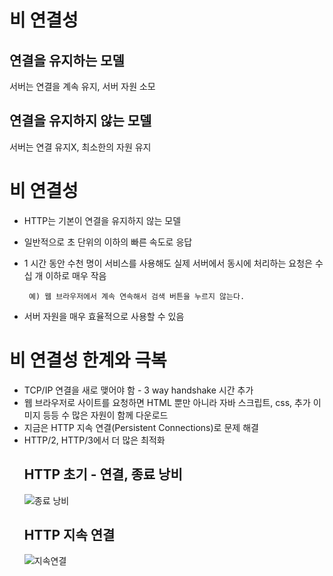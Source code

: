 # 비 연결성

## 연결을 유지하는 모델

서버는 연결을 계속 유지, 서버 자원 소모

## 연결을 유지하지 않는 모델

서버는 연결 유지X, 최소한의 자원 유지

# 비 연결성

- HTTP는 기본이 연결을 유지하지 않는 모델
- 일반적으로 초 단위의 이하의 빠른 속도로 응답
- 1 시간 동안 수천 명이 서비스를 사용해도 실제 서버에서 동시에 처리하는 요청은 수십 개 이하로 매우 작음

       예) 웹 브라우저에서 계속 연속해서 검색 버튼을 누르지 않는다.

- 서버 자원을 매우 효율적으로 사용할 수 있음

# 비 연결성 한계와 극복

- TCP/IP 연결을 새로 맺어야 함 - 3 way handshake 시간 추가
- 웹 브라우저로 사이트를 요청하면 HTML 뿐만 아니라 자바 스크립트, css, 추가 이미지 등등 수 많은 자원이 함께 다운로드
- 지금은 HTTP 지속 연결(Persistent Connections)로 문제 해결
- HTTP/2, HTTP/3에서 더 많은 최적화
  ## HTTP 초기 - 연결, 종료 낭비
  ![종료 낭비](/비%20연결성/종료낭비.png "종료낭비")
  ## HTTP 지속 연결
  ![지속연결](/비%20연결성/지속연결.png "지속연결")
